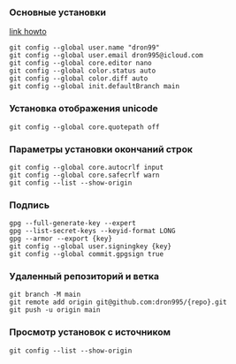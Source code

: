 ### Основные установки 
[link howto](https://githowto.com/ru/setup)
```
git config --global user.name "dron99"
git config --global user.email dron995@icloud.com
git config --global core.editor nano
git config --global color.status auto
git config --global color.diff auto
git config --global init.defaultBranch main
```
### Установка отображения unicode
```
git config --global core.quotepath off
```
### Параметры установки окончаний строк
```
git config --global core.autocrlf input
git config --global core.safecrlf warn
git config --list --show-origin
```
### Подпись
```
gpg --full-generate-key --expert
gpg --list-secret-keys --keyid-format LONG
gpg --armor --export {key}
git config --global user.signingkey {key}
git config --global commit.gpgsign true
```
### Удаленный репозиторий и ветка
```
git branch -M main
git remote add origin git@github.com:dron995/{repo}.git
git push -u origin main
```
### Просмотр установок с источником
```
git config --list --show-origin
```
